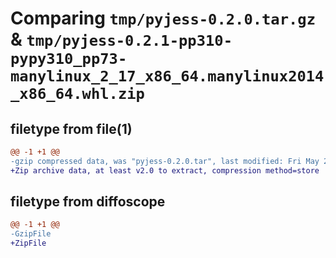 # Comparing `tmp/pyjess-0.2.0.tar.gz` & `tmp/pyjess-0.2.1-pp310-pypy310_pp73-manylinux_2_17_x86_64.manylinux2014_x86_64.whl.zip`

## filetype from file(1)

```diff
@@ -1 +1 @@
-gzip compressed data, was "pyjess-0.2.0.tar", last modified: Fri May 24 14:27:14 2024, max compression
+Zip archive data, at least v2.0 to extract, compression method=store
```

## filetype from diffoscope

```diff
@@ -1 +1 @@
-GzipFile
+ZipFile
```

